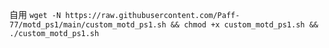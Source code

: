 自用
`wget -N https://raw.githubusercontent.com/Paff-77/motd_ps1/main/custom_motd_ps1.sh && chmod +x custom_motd_ps1.sh && ./custom_motd_ps1.sh`
